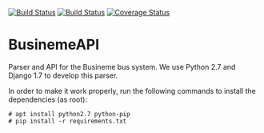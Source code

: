 [![Build Status](https://travis-ci.org/Busineme/BusinemeAPI.svg)](https://travis-ci.org/Busineme/BusinemeAPI)
[![Build Status](https://drone.io/github.com/Busineme/BusinemeAPI/status.png)](https://drone.io/github.com/Busineme/BusinemeAPI/)
[![Coverage Status](https://coveralls.io/repos/Busineme/BusinemeAPI/badge.svg?branch=api_setup)](https://coveralls.io/r/Busineme/BusinemeAPI?branch=api_setup)



# BusinemeAPI
Parser and API for the Busineme bus system. We use Python 2.7 and Django 1.7 to develop this parser.

In order to make it work properly, run the following commands to install the dependencies (as root):

```shell
# apt install python2.7 python-pip
# pip install -r requirements.txt
```


